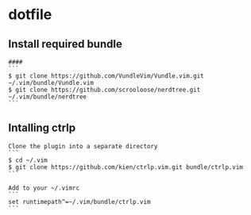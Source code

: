 # dotfile


## Install required bundle
    ####
    ```
    $ git clone https://github.com/VundleVim/Vundle.vim.git ~/.vim/bundle/Vundle.vim
    $ git clone https://github.com/scrooloose/nerdtree.git ~/.vim/bundle/nerdtree
    ```

## Intalling ctrlp

    Clone the plugin into a separate directory
    ```
    $ cd ~/.vim
    $ git clone https://github.com/kien/ctrlp.vim.git bundle/ctrlp.vim
    ```

    Add to your ~/.vimrc
    ```
    set runtimepath^=~/.vim/bundle/ctrlp.vim
    ```




